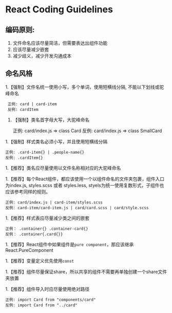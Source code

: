 # React Coding Guidelines

## 编码原则:
 1. 文件命名应该尽量简洁，但需要表达出组件功能
 2. 应该尽量减少嵌套
 3. 减少歧义，减少开发沟通成本
## 命名风格
1.【强制】文件名统一使用小写，多个单词，使用短横线分隔, 不能以下划线或驼峰命名

     正例: card | card-item 
     反例: cardItem 

1. 【强制】类名首字母大写，大驼峰命名

    正例: card/index.js => class Card
    反例: card/index.js => class SmallCard
    
1.【强制】样式类名必须小写，并且使用短横线分隔

    正例: .card-item{} | .people-name{}
    反例: .cardItem{} 

1.【推荐】类名应尽量使用以文件名称相对应的大驼峰命名
 
1.【推荐】每个React组件，都应该使用一个以组件命名的文件夹包裹，组件入口为index.js, styles.scss 或者 styles.less, styels为统一使用复数形式，子组件也应该参考同样的规则。

    正例: card/index.js | card-item/styles.scss
    反例: card-item/card-item.js | card/card.scss | card/style.scss
    
1.【推荐】样式表应尽量减少类之间的嵌套

    正例： .container{} .container-card{} 
    反例： .container{.card{}}

1.【推荐】React组件中如果组件是`pure component`，那应该继承React.PureComponent

1.【推荐】变量定义优先使用`const`

1.【推荐】组件尽量保证share，所以共享的组件不需要再单独创建一个share文件夹放置
 
1.【推荐】组件导入时应尽量使用绝对路径
 
    正例: import Card from "components/card"
    反例: import Card from "../card"


